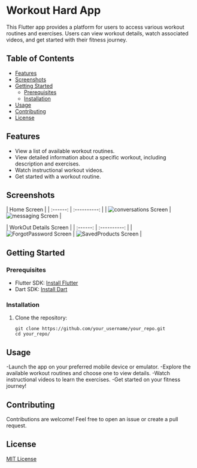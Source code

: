 # Workout Hard App

This Flutter app provides a platform for users to access various workout routines and exercises. Users can view workout details, watch associated videos, and get started with their fitness journey.

## Table of Contents
- [Features](#features)
- [Screenshots](#screenshots)
- [Getting Started](#getting-started)
  - [Prerequisites](#prerequisites)
  - [Installation](#installation)
- [Usage](#usage)
- [Contributing](#contributing)
- [License](#license)

## Features

- View a list of available workout routines.
- View detailed information about a specific workout, including description and exercises.
- Watch instructional workout videos.
- Get started with a workout routine.

## Screenshots

| Home Screen |
| :------: | :----------: |
| ![conversations Screen](screenshots/home_screen.jpg) | ![messaging Screen](screenshots/all_exercises.jpg) |

| WorkOut Details Screen |
| :------: | :----------: |
| ![ForgotPassword Screen](screenshots/details_screen.jpg) | ![SavedProducts Screen](screenshots/workout_details.jpg) |


## Getting Started

### Prerequisites

- Flutter SDK: [Install Flutter](https://flutter.dev/docs/get-started/install)
- Dart SDK: [Install Dart](https://dart.dev/get-dart)

### Installation

1. Clone the repository:

   ```shell
   git clone https://github.com/your_username/your_repo.git
   cd your_repo/

## Usage
-Launch the app on your preferred mobile device or emulator.
-Explore the available workout routines and choose one to view details.
-Watch instructional videos to learn the exercises.
-Get started on your fitness journey!

## Contributing
Contributions are welcome! Feel free to open an issue or create a pull request.

## License

[MIT License](LICENSE)